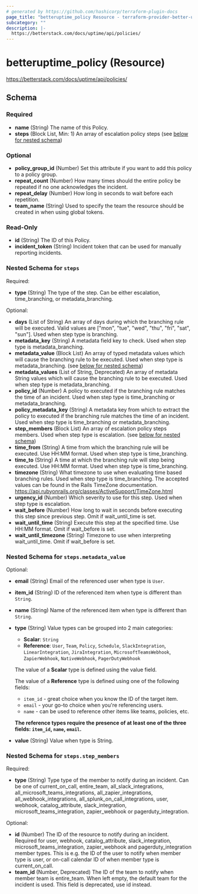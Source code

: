```yaml
---
# generated by https://github.com/hashicorp/terraform-plugin-docs
page_title: "betteruptime_policy Resource - terraform-provider-better-uptime"
subcategory: ""
description: |-
  https://betterstack.com/docs/uptime/api/policies/
---
```


# betteruptime_policy (Resource)

https://betterstack.com/docs/uptime/api/policies/



<!-- schema generated by tfplugindocs -->
## Schema

### Required

- **name** (String) The name of this Policy.
- **steps** (Block List, Min: 1) An array of escalation policy steps (see [below for nested schema](#nestedblock--steps))

### Optional

- **policy_group_id** (Number) Set this attribute if you want to add this policy to a policy group.
- **repeat_count** (Number) How many times should the entire policy be repeated if no one acknowledges the incident.
- **repeat_delay** (Number) How long in seconds to wait before each repetition.
- **team_name** (String) Used to specify the team the resource should be created in when using global tokens.

### Read-Only

- **id** (String) The ID of this Policy.
- **incident_token** (String) Incident token that can be used for manually reporting incidents.

<a id="nestedblock--steps"></a>
### Nested Schema for `steps`

Required:

- **type** (String) The type of the step. Can be either escalation, time_branching, or metadata_branching.

Optional:

- **days** (List of String) An array of days during which the branching rule will be executed. Valid values are ["mon", "tue", "wed", "thu", "fri", "sat", "sun"]. Used when step type is branching.
- **metadata_key** (String) A metadata field key to check. Used when step type is metadata_branching.
- **metadata_value** (Block List) An array of typed metadata values which will cause the branching rule to be executed. Used when step type is metadata_branching. (see [below for nested schema](#nestedblock--steps--metadata_value))
- **metadata_values** (List of String, Deprecated) An array of metadata String values which will cause the branching rule to be executed. Used when step type is metadata_branching.
- **policy_id** (Number) A policy to executed if the branching rule matches the time of an incident. Used when step type is time_branching or metadata_branching.
- **policy_metadata_key** (String) A metadata key from which to extract the policy to executed if the branching rule matches the time of an incident. Used when step type is time_branching or metadata_branching.
- **step_members** (Block List) An array of escalation policy steps members. Used when step type is escalation. (see [below for nested schema](#nestedblock--steps--step_members))
- **time_from** (String) A time from which the branching rule will be executed. Use HH:MM format. Used when step type is time_branching.
- **time_to** (String) A time at which the branching rule will step being executed. Use HH:MM format. Used when step type is time_branching.
- **timezone** (String) What timezone to use when evaluating time based branching rules. Used when step type is time_branching. The accepted values can be found in the Rails TimeZone documentation. https://api.rubyonrails.org/classes/ActiveSupport/TimeZone.html
- **urgency_id** (Number) Which severity to use for this step. Used when step type is escalation.
- **wait_before** (Number) How long to wait in seconds before executing this step since previous step. Omit if wait_until_time is set.
- **wait_until_time** (String) Execute this step at the specified time. Use HH:MM format. Omit if wait_before is set.
- **wait_until_timezone** (String) Timezone to use when interpreting wait_until_time. Omit if wait_before is set.

<a id="nestedblock--steps--metadata_value"></a>
### Nested Schema for `steps.metadata_value`

Optional:

- **email** (String) Email of the referenced user when type is `User`.
- **item_id** (String) ID of the referenced item when type is different than `String`.
- **name** (String) Name of the referenced item when type is different than `String`.
- **type** (String) Value types can be grouped into 2 main categories:
  - **Scalar**: `String`
  - **Reference**: `User`, `Team`, `Policy`, `Schedule`, `SlackIntegration`, `LinearIntegration`, `JiraIntegration`, `MicrosoftTeamsWebhook`, `ZapierWebhook`, `NativeWebhook`, `PagerDutyWebhook`
  
  The value of a **Scalar** type is defined using the value field.
  
  The value of a **Reference** type is defined using one of the following fields:
  - `item_id` - great choice when you know the ID of the target item.
  - `email` - your go-to choice when you're referencing users.
  - `name` - can be used to reference other items like teams, policies, etc.
  
  **The reference types require the presence of at least one of the three fields: `item_id`, `name`, `email`.**
- **value** (String) Value when type is String.


<a id="nestedblock--steps--step_members"></a>
### Nested Schema for `steps.step_members`

Required:

- **type** (String) Type type of the member to notify during an incident. Can be one of current_on_call, entire_team, all_slack_integrations, all_microsoft_teams_integrations, all_zapier_integrations, all_webhook_integrations, all_splunk_on_call_integrations, user, webhook, catalog_attribute, slack_integration, microsoft_teams_integration, zapier_webhook or pagerduty_integration.

Optional:

- **id** (Number) The ID of the resource to notify during an incident. Required for user, webhook, catalog_attribute, slack_integration, microsoft_teams_integration, zapier_webhook and pagerduty_integration member types. This is e.g. the ID of the user to notify when member type is user, or on-call calendar ID of when member type is current_on_call.
- **team_id** (Number, Deprecated) The ID of the team to notify when member team is entire_team. When left empty, the default team for the incident is used. This field is deprecated, use id instead.


